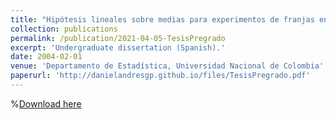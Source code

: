 ```yaml
---
title: "Hipótesis lineales sobre medias para experimentos de franjas en parcelas divididas"
collection: publications
permalink: /publication/2021-04-05-TesisPregrado
excerpt: 'Undergraduate dissertation (Spanish).'
date: 2004-02-01
venue: 'Departamento de Estadística, Universidad Nacional de Colombia'
paperurl: 'http://danielandresgp.github.io/files/TesisPregrado.pdf'
---
```


%[Download here](http://danielandresgp.github.io/files/TesisPregrado.pdf)
